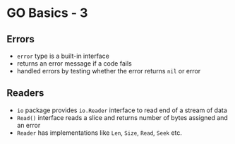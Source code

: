 # GO Basics - 3
## Errors
- `error` type is a built-in interface
- returns an error message if a code fails
- handled errors by testing whether the error returns `nil` or error

## Readers
- `io` package provides `io.Reader` interface to read end of a stream of data
- `Read()` interface reads a slice and returns number of bytes assigned and an error
- `Reader` has implementations like `Len`, `Size`, `Read`, `Seek` etc.
